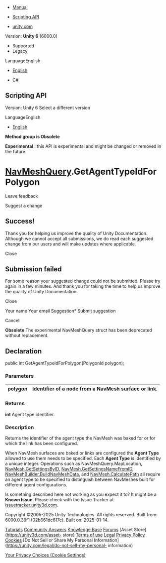 [ ]()

  * [Manual](../Manual/index.html)
  * [Scripting API](../ScriptReference/index.html)

  * [unity.com](https://unity.com/)

Version: **Unity 6** (6000.0)

  * Supported
  * Legacy

LanguageEnglish

  * [English]()

  * C#

[ ](https://docs.unity3d.com)

## Scripting API

Version: Unity 6 Select a different version

LanguageEnglish

  * [English]()

**Method group is Obsolete**  

**Experimental** : this API is experimental and might be changed or removed in
the future.

#  [NavMeshQuery](Experimental.AI.NavMeshQuery.html).GetAgentTypeIdForPolygon

Leave feedback

Suggest a change

## Success!

Thank you for helping us improve the quality of Unity Documentation. Although
we cannot accept all submissions, we do read each suggested change from our
users and will make updates where applicable.

Close

## Submission failed

For some reason your suggested change could not be submitted. Please <a>try
again</a> in a few minutes. And thank you for taking the time to help us
improve the quality of Unity Documentation.

Close

Your name Your email Suggestion* Submit suggestion

Cancel

[ ]()

**Obsolete** The experimental NavMeshQuery struct has been deprecated without
replacement.

## Declaration

public int GetAgentTypeIdForPolygon(PolygonId polygon);

### Parameters

polygon | Identifier of a node from a NavMesh surface or link.  
---|---  
  
### Returns

**int** Agent type identifier.

### Description

Returns the identifier of the agent type the NavMesh was baked for or for
which the link has been configured.

When NavMesh surfaces are baked or links are configured the **Agent Type**
allowed to use them needs to be specified. Each **Agent Type** is identified
by a unique integer. Operations such as NavMeshQuery.MapLocation,
[NavMesh.GetSettingsByID](AI.NavMesh.GetSettingsByID.html),
[NavMesh.GetSettingsNameFromID](AI.NavMesh.GetSettingsNameFromID.html),
[NavMeshBuilder.BuildNavMeshData](AI.NavMeshBuilder.BuildNavMeshData.html),
and [NavMesh.CalculatePath](AI.NavMesh.CalculatePath.html) all require an
agent type to be specified to distinguish between NavMeshes built for
different agent configurations.

Is something described here not working as you expect it to? It might be a
**Known Issue**. Please check with the Issue Tracker at
[issuetracker.unity3d.com](https://issuetracker.unity3d.com).

Copyright ©2005-2025 Unity Technologies. All rights reserved. Built from:
6000.0.36f1 (02b661dc617c). Built on: 2025-01-14.

[Tutorials](https://unity3d.com/learn) [Community
Answers](https://answers.unity3d.com) [Knowledge
Base](https://support.unity3d.com/hc/en-us)
[Forums](https://forum.unity3d.com) [Asset Store](https://unity3d.com/asset-
store) [Terms of use](https://docs.unity3d.com/Manual/TermsOfUse.html)
[Legal](https://unity.com/legal) [Privacy
Policy](https://unity.com/legal/privacy-policy)
[Cookies](https://unity.com/legal/cookie-policy) [Do Not Sell or Share My
Personal Information](https://unity.com/legal/do-not-sell-my-personal-
information)

[Your Privacy Choices (Cookie Settings)](javascript:void\(0\);)

